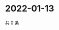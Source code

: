 # 2022-01-13

共 0 条

<!-- BEGIN WEIBO -->
<!-- 最后更新时间 Thu Jan 13 2022 08:36:13 GMT+0800 (China Standard Time) -->

<!-- END WEIBO -->
